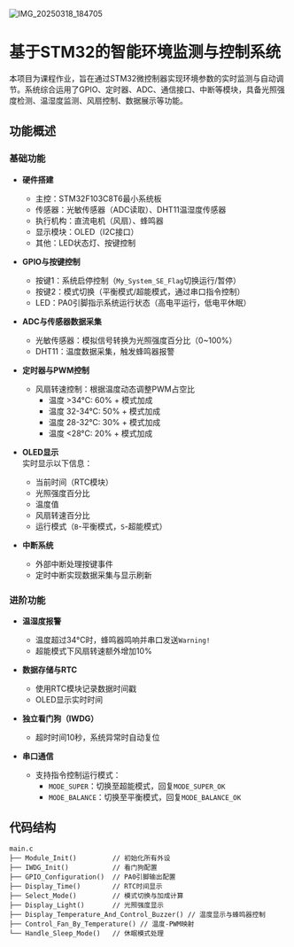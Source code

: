 ![IMG_20250318_184705](https://github.com/user-attachments/assets/7ae3246b-3fe9-46c2-9ae7-64aa31cc1ab5)
# 基于STM32的智能环境监测与控制系统

本项目为课程作业，旨在通过STM32微控制器实现环境参数的实时监测与自动调节。系统综合运用了GPIO、定时器、ADC、通信接口、中断等模块，具备光照强度检测、温湿度监测、风扇控制、数据展示等功能。

## 功能概述

### 基础功能
- **硬件搭建**  
  - 主控：STM32F103C8T6最小系统板  
  - 传感器：光敏传感器（ADC读取）、DHT11温湿度传感器  
  - 执行机构：直流电机（风扇）、蜂鸣器  
  - 显示模块：OLED（I2C接口）  
  - 其他：LED状态灯、按键控制  

- **GPIO与按键控制**  
  - 按键1：系统启停控制（`My_System_SE_Flag`切换运行/暂停）  
  - 按键2：模式切换（平衡模式/超能模式，通过串口指令控制）  
  - LED：PA0引脚指示系统运行状态（高电平运行，低电平休眠）  

- **ADC与传感器数据采集**  
  - 光敏传感器：模拟信号转换为光照强度百分比（0~100%）  
  - DHT11：温度数据采集，触发蜂鸣器报警  

- **定时器与PWM控制**  
  - 风扇转速控制：根据温度动态调整PWM占空比  
    - 温度 >34°C: 60% + 模式加成  
    - 温度 32-34°C: 50% + 模式加成  
    - 温度 28-32°C: 30% + 模式加成  
    - 温度 <28°C: 20% + 模式加成  

- **OLED显示**  
  实时显示以下信息：  
  - 当前时间（RTC模块）  
  - 光照强度百分比  
  - 温度值  
  - 风扇转速百分比  
  - 运行模式（`B`-平衡模式，`S`-超能模式）  

- **中断系统**  
  - 外部中断处理按键事件  
  - 定时中断实现数据采集与显示刷新  

### 进阶功能
- **温湿度报警**  
  - 温度超过34°C时，蜂鸣器鸣响并串口发送`Warning!`  
  - 超能模式下风扇转速额外增加10%  

- **数据存储与RTC**  
  - 使用RTC模块记录数据时间戳  
  - OLED显示实时时间  

- **独立看门狗（IWDG）**  
  - 超时时间10秒，系统异常时自动复位  

- **串口通信**  
  - 支持指令控制运行模式：  
    - `MODE_SUPER`：切换至超能模式，回复`MODE_SUPER_OK`  
    - `MODE_BALANCE`：切换至平衡模式，回复`MODE_BALANCE_OK`  

## 代码结构
```plaintext
main.c
├── Module_Init()         // 初始化所有外设
├── IWDG_Init()           // 看门狗配置
├── GPIO_Configuration()  // PA0引脚输出配置
├── Display_Time()        // RTC时间显示
├── Select_Mode()         // 模式切换与加成计算
├── Display_Light()       // 光照强度显示
├── Display_Temperature_And_Control_Buzzer() // 温度显示与蜂鸣器控制
├── Control_Fan_By_Temperature() // 温度-PWM映射
└── Handle_Sleep_Mode()   // 休眠模式处理
